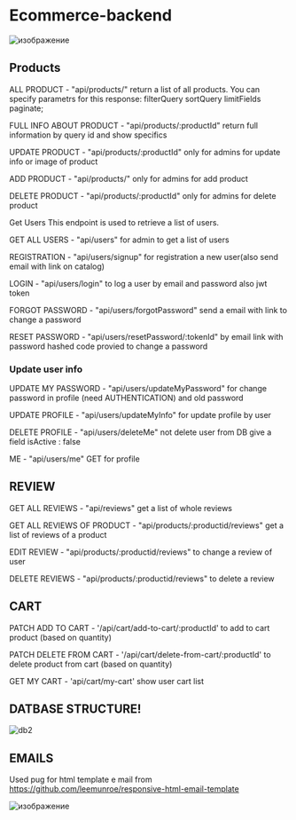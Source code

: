 # Ecommerce-backend
![изображение](https://github.com/IvanMalkS/Ecommerce-backend/assets/77716298/2a69f124-cced-459a-a2ff-605914d3c6ca)


## Products
ALL PRODUCT - "api/products/" return a list of all products.
You can specify parametrs for this response:  filterQuery sortQuery limitFields paginate;

FULL INFO ABOUT PRODUCT - "api/products/:productId" return full information by query id and show specifics

UPDATE PRODUCT - "api/products/:productId" only for admins for update info or image of product

ADD PRODUCT - "api/products/" only for admins for add product

DELETE PRODUCT - "api/products/:productId" only for admins for delete product

Get Users
This endpoint is used to retrieve a list of users.

GET ALL USERS  - "api/users" for admin to get a list of users

REGISTRATION - "api/users/signup" for registration a new user(also send email with link on catalog)

LOGIN - "api/users/login" to log a user by email and password also jwt token

FORGOT PASSWORD - "api/users/forgotPassword" send a email with link to change a password

RESET PASSWORD - "api/users/resetPassword/:tokenId" by email link with password hashed code provied to change a password

### Update user info

UPDATE MY PASSWORD - "api/users/updateMyPassword" for change password in profile (need AUTHENTICATION) and old password

UPDATE PROFILE - "api/users/updateMyInfo" for update profile by user

DELETE PROFILE - "api/users/deleteMe" not delete user from DB give a field isActive : false

ME - "api/users/me" GET for profile

## REVIEW

GET ALL REVIEWS - "api/reviews" get a list of whole reviews

GET ALL REVIEWS OF PRODUCT - "api/products/:productid/reviews" get a list of reviews of a product

EDIT REVIEW - "api/products/:productid/reviews" to change a review of user

DELETE REVIEWS - "api/products/:productid/reviews" to delete a review

## CART
PATCH ADD TO CART - '/api/cart/add-to-cart/:productId' to add to cart product (based on quantity)

PATCH DELETE FROM CART - '/api/cart/delete-from-cart/:productId' to delete product from cart (based on quantity)

GET MY CART - 'api/cart/my-cart' show user cart list

## DATBASE STRUCTURE!
![db2](https://github.com/IvanMalkS/Ecommerce-backend/assets/77716298/c6bbd1bd-9c00-4e70-86aa-077336305b33)


## EMAILS
Used pug for html template e mail from  https://github.com/leemunroe/responsive-html-email-template

![изображение](https://github.com/IvanMalkS/Ecommerce-backend/assets/77716298/f407f06a-aef5-44b6-9bd6-89672bdd8521)


